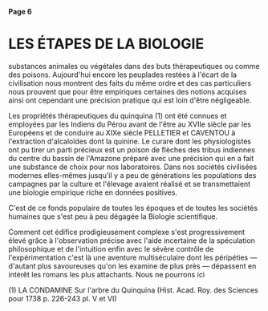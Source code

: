 **Page 6**

# LES ÉTAPES DE LA BIOLOGIE

substances animales ou végétales dans des buts thérapeutiques ou comme des poisons. Aujourd'hui encore les peuplades restées à l'écart de la civilisation nous montrent des faits du même ordre et des cas particuliers nous prouvent que pour être empiriques certaines des notions acquises ainsi ont cependant une précision pratique qui est loin d'être négligeable.

Les propriétés thérapeutiques du quinquina (1) ont été connues et employées par les Indiens du Pérou avant de l'être au XVIIe siècle par les Européens et de conduire au XIXe siècle PELLETIER et CAVENTOU à l'extraction d'alcaloïdes dont la quinine. Le curare dont les physiologistes ont pu tirer un parti précieux est un poison de flèches des tribus indiennes du centre du bassin de l'Amazone préparé avec une précision qui en a fait une substance de choix pour nos laboratoires. Dans nos sociétés civilisées modernes elles-mêmes jusqu'il y a peu de générations les populations des campagnes par la culture et l'élevage avaient réalisé et se transmettaient une biologie empirique riche en données positives.

C'est de ce fonds populaire de toutes les époques et de toutes les sociétés humaines que s'est peu à peu dégagée la Biologie scientifique.

Comment cet édifice prodigieusement complexe s'est progressivement élevé grâce à l'observation précise avec l'aide incertaine de la spéculation philosophique et de l'intuition enfin avec le sévère contrôle de l'expérimentation c'est là une aventure multiséculaire dont les péripéties — d'autant plus savoureuses qu'on les examine de plus près — dépassent en intérêt les romans les plus attachants. Nous ne pourrons ici

(1) LA CONDAMINE Sur l'arbre du Quinquina (Hist. Acad. Roy. des Sciences pour 1738 p. 226-243 pl. V et VI)